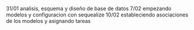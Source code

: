 31/01 analisis, esquema y diseño de base de datos 
7/02 empezando modelos y configuracion con sequealize
10/02 estableciendo asociaciones de los modelos y asignando tareas

